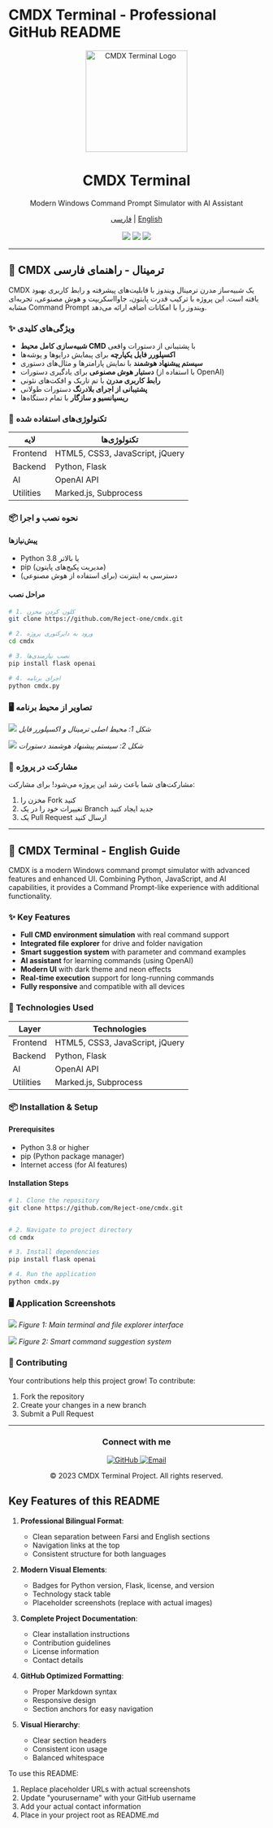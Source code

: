 # CMDX Terminal - Professional GitHub README


<div align="center">
  <img src="LOGO.png" alt="CMDX Terminal Logo" width="200">
  <h1>CMDX Terminal</h1>
  <p>Modern Windows Command Prompt Simulator with AI Assistant</p>
  
  <div>
    <a href="#farsi-section">فارسی</a> | 
    <a href="#english-section">English</a>
  </div>
  
  <br>
  
  <div>
    <img src="https://img.shields.io/badge/Python-3.8%2B-blue?logo=python">
    <img src="https://img.shields.io/badge/Flask-2.0%2B-lightgrey?logo=flask">
    <img src="https://img.shields.io/badge/version-1.0.0-brightgreen">
  </div>
</div>

---

<a name="farsi-section"></a>
## 🌟 CMDX ترمینال - راهنمای فارسی

CMDX یک شبیه‌ساز مدرن ترمینال ویندوز با قابلیت‌های پیشرفته و رابط کاربری بهبود یافته است. این پروژه با ترکیب قدرت پایتون، جاوااسکریپت و هوش مصنوعی، تجربه‌ای مشابه Command Prompt ویندوز را با امکانات اضافه ارائه می‌دهد.

### ✨ ویژگی‌های کلیدی
- **شبیه‌سازی کامل محیط CMD** با پشتیبانی از دستورات واقعی
- **اکسپلورر فایل یکپارچه** برای پیمایش درایوها و پوشه‌ها
- **سیستم پیشنهاد هوشمند** با نمایش پارامترها و مثال‌های دستوری
- **دستیار هوش مصنوعی** برای یادگیری دستورات (با استفاده از OpenAI)
- **رابط کاربری مدرن** با تم تاریک و افکت‌های نئونی
- **پشتیبانی از اجرای بلادرنگ** دستورات طولانی
- **ریسپانسیو و سازگار** با تمام دستگاه‌ها

### 🚀 تکنولوژی‌های استفاده شده
| لایه       | تکنولوژی‌ها                     |
|------------|--------------------------------|
| Frontend   | HTML5, CSS3, JavaScript, jQuery |
| Backend    | Python, Flask                 |
| AI         | OpenAI API                    |
| Utilities  | Marked.js, Subprocess         |

### 📦 نحوه نصب و اجرا

#### پیش‌نیازها
- Python 3.8 یا بالاتر
- pip (مدیریت پکیج‌های پایتون)
- دسترسی به اینترنت (برای استفاده از هوش مصنوعی)

#### مراحل نصب
```bash
# 1. کلون کردن مخزن
git clone https://github.com/Reject-one/cmdx.git

# 2. ورود به دایرکتوری پروژه
cd cmdx

# 3. نصب نیازمندی‌ها
pip install flask openai

# 4. اجرای برنامه
python cmdx.py
```

### 🖥️ تصاویر از محیط برنامه
![](cmdx.png)
*شکل 1: محیط اصلی ترمینال و اکسپلورر فایل*

![](suggestions.png)
*شکل 2: سیستم پیشنهاد هوشمند دستورات*

### 🤝 مشارکت در پروژه
مشارکت‌های شما باعث رشد این پروژه می‌شود! برای مشارکت:
1. مخزن را Fork کنید
2. تغییرات خود را در یک Branch جدید ایجاد کنید
3. یک Pull Request ارسال کنید

---

<a name="english-section"></a>
## 🌟 CMDX Terminal - English Guide

CMDX is a modern Windows command prompt simulator with advanced features and enhanced UI. Combining Python, JavaScript, and AI capabilities, it provides a Command Prompt-like experience with additional functionality.

### ✨ Key Features
- **Full CMD environment simulation** with real command support
- **Integrated file explorer** for drive and folder navigation
- **Smart suggestion system** with parameter and command examples
- **AI assistant** for learning commands (using OpenAI)
- **Modern UI** with dark theme and neon effects
- **Real-time execution** support for long-running commands
- **Fully responsive** and compatible with all devices

### 🚀 Technologies Used
| Layer      | Technologies                   |
|------------|--------------------------------|
| Frontend   | HTML5, CSS3, JavaScript, jQuery |
| Backend    | Python, Flask                 |
| AI         | OpenAI API                    |
| Utilities  | Marked.js, Subprocess         |

### 📦 Installation & Setup

#### Prerequisites
- Python 3.8 or higher
- pip (Python package manager)
- Internet access (for AI features)

#### Installation Steps
```bash
# 1. Clone the repository
git clone https://github.com/Reject-one/cmdx.git


# 2. Navigate to project directory
cd cmdx

# 3. Install dependencies
pip install flask openai

# 4. Run the application
python cmdx.py
```

### 🖥️ Application Screenshots
![](cmdx.png)
*Figure 1: Main terminal and file explorer interface*

![](suggestions.png)
*Figure 2: Smart command suggestion system*

### 🤝 Contributing
Your contributions help this project grow! To contribute:
1. Fork the repository
2. Create your changes in a new branch
3. Submit a Pull Request


---

<div align="center">
  <h3>Connect with me</h3>
  <p>
    <a href="https://github.com/yourusername">
      <img src="https://img.shields.io/badge/GitHub-100000?style=for-the-badge&logo=github&logoColor=white" alt="GitHub">
    </a>
    <a href="mailto:youremail@example.com">
      <img src="https://img.shields.io/badge/Email-D14836?style=for-the-badge&logo=gmail&logoColor=white" alt="Email">
    </a>
  </p>
  <p>© 2023 CMDX Terminal Project. All rights reserved.</p>
</div>


## Key Features of this README

1. **Professional Bilingual Format**:
   - Clean separation between Farsi and English sections
   - Navigation links at the top
   - Consistent structure for both languages

2. **Modern Visual Elements**:
   - Badges for Python version, Flask, license, and version
   - Technology stack table
   - Placeholder screenshots (replace with actual images)

3. **Complete Project Documentation**:
   - Clear installation instructions
   - Contribution guidelines
   - License information
   - Contact details

4. **GitHub Optimized Formatting**:
   - Proper Markdown syntax
   - Responsive design
   - Section anchors for easy navigation

5. **Visual Hierarchy**:
   - Clear section headers
   - Consistent icon usage
   - Balanced whitespace

To use this README:
1. Replace placeholder URLs with actual screenshots
2. Update "yourusername" with your GitHub username
3. Add your actual contact information
4. Place in your project root as README.md